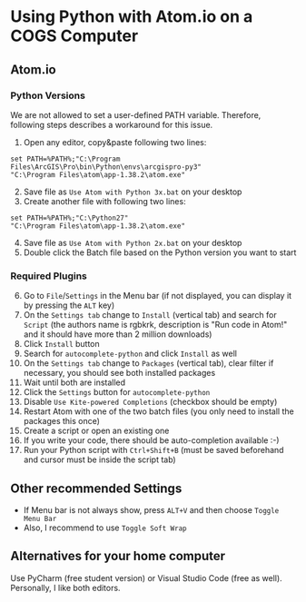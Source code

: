 # Using Python with Atom.io on a COGS Computer
## Atom.io
### Python Versions
We are not allowed to set a user-defined PATH variable. Therefore, following steps describes a workaround for this issue.
1. Open any editor, copy&paste following two lines:
```
set PATH=%PATH%;"C:\Program Files\ArcGIS\Pro\bin\Python\envs\arcgispro-py3"
"C:\Program Files\atom\app-1.38.2\atom.exe"
```
2. Save file as `Use Atom with Python 3x.bat` on your desktop
3. Create another file with following two lines:
```
set PATH=%PATH%;"C:\Python27"
"C:\Program Files\atom\app-1.38.2\atom.exe"
```
4. Save file as `Use Atom with Python 2x.bat` on your desktop
5. Double click the Batch file based on the Python version you want to start

### Required Plugins
6. Go to `File`/`Settings` in the Menu bar (if not displayed, you can display it by pressing the `ALT` key)
7. On the `Settings tab` change to `Install` (vertical tab) and search for `Script` (the authors name is rgbkrk, description is "Run code in Atom!" and it should have more than 2 million downloads)
8. Click `Install` button
9. Search for `autocomplete-python` and click `Install` as well
10. On the `Settings tab` change to `Packages` (vertical tab), clear filter if necessary, you should see both installed packages
11. Wait until both are installed
12. Click the `Settings` button for `autocomplete-python`
13. Disable `Use Kite-powered Completions` (checkbox should be empty)
14. Restart Atom with one of the two batch files (you only need to install the packages this once)
15. Create a script or open an existing one
16. If you write your code, there should be auto-completion available :-)
17. Run your Python script with `Ctrl+Shift+B` (must be saved beforehand and cursor must be inside the script tab)

## Other recommended Settings
- If Menu bar is not always show, press `ALT+V` and then choose `Toggle Menu Bar`
- Also, I recommend to use `Toggle Soft Wrap`

## Alternatives for your home computer
Use PyCharm (free student version) or Visual Studio Code (free as well). Personally, I like both editors.
